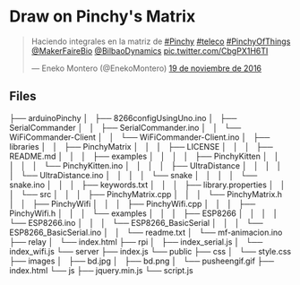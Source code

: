 # Draw on Pinchy's Matrix

<blockquote class="twitter-tweet" data-lang="es"><p lang="es" dir="ltr">Haciendo integrales en la matriz de <a href="https://twitter.com/hashtag/Pinchy?src=hash">#Pinchy</a> <a href="https://twitter.com/hashtag/teleco?src=hash">#teleco</a> <a href="https://twitter.com/hashtag/PinchyOfThings?src=hash">#PinchyOfThings</a> <a href="https://twitter.com/MakerFaireBio">@MakerFaireBio</a> <a href="https://twitter.com/BilbaoDynamics">@BilbaoDynamics</a> <a href="https://t.co/CbgPX1H6TI">pic.twitter.com/CbgPX1H6TI</a></p>&mdash; Eneko Montero (@EnekoMontero) <a href="https://twitter.com/EnekoMontero/status/799953861096144896">19 de noviembre de 2016</a></blockquote> <script async src="//platform.twitter.com/widgets.js" charset="utf-8"></script>

## Files

├── arduinoPinchy
│   ├── 8266configUsingUno.ino
│   ├── SerialCommander
│   │   ├── SerialCommander.ino
│   │   └── WiFiCommander-Client
│   │       └── WiFiCommander-Client.ino
│   ├── libraries
│   │   ├── PinchyMatrix
│   │   │   ├── LICENSE
│   │   │   ├── README.md
│   │   │   ├── examples
│   │   │   │   ├── PinchyKitten
│   │   │   │   │   └── PinchyKitten.ino
│   │   │   │   ├── UltraDistance
│   │   │   │   │   └── UltraDistance.ino
│   │   │   │   └── snake
│   │   │   │       └── snake.ino
│   │   │   ├── keywords.txt
│   │   │   ├── library.properties
│   │   │   └── src
│   │   │       ├── PinchyMatrix.cpp
│   │   │       └── PinchyMatrix.h
│   │   ├── PinchyWifi
│   │   │   ├── PinchyWifi.cpp
│   │   │   ├── PinchyWifi.h
│   │   │   └── examples
│   │   │       ├── ESP8266
│   │   │       │   └── ESP8266.ino
│   │   │       └── ESP8266_BasicSerial
│   │   │           └── ESP8266_BasicSerial.ino
│   │   └── readme.txt
│   └── mf-animacion.ino
├── relay
│   └── index.html
├── rpi
│   ├── index_serial.js
│   └── index_wifi.js
└── server
    ├── index.js
    └── public
        ├── css
        │   └── style.css
        ├── images
        │   ├── bd.jpg
        │   ├── bd.png
        │   └── pusheengif.gif
        ├── index.html
        └── js
            ├── jquery.min.js
            └── script.js
